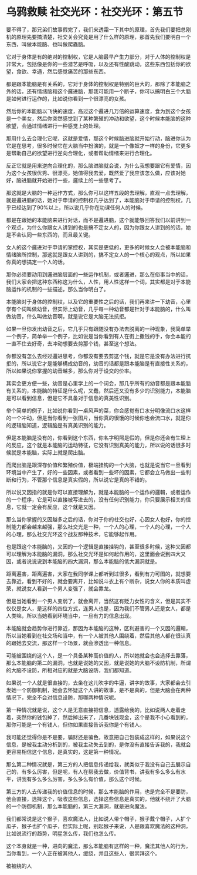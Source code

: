 # 乌鸦救赎 社交光环：社交光环：第五节

要不得了，那兄弟们故事假完了，我们来透霜一下其中的原理，首先我们要把总刚机的原理先要搞清楚，社交关会究竟是用了什么样的原理，那首先我们要明白一个东西，叫做本能脑、也叫做爬蟲脑。

它对于身体是有的绝对的控制权，它是人脑最早产生力部分，对于人体的控制权是非常大，包括像是你的一些潜艺是呼吸，以及还有性酸跳动，这些东西包括你的欲望，食欲、幸遇，然后感觉痛苦的那些东西。

都是跟本能脑是有关系的，它对于身体的控制权是特别的巨大的，那除了本能脑之外的话，还有情绪脑和这个邏进脑，那我可能用一个断子，你可以搞明白三个大脑是如何进行运作的，比如说你看到一个很漂亮的女孩。

然后你的本能脑以飞快的速度，高过这个邏进几万倍的运算速度，食为到这个女孩是一个美女，然后你突然感觉到了某种繁殖的冲动和欲望，这个时候本能脑的这种欲望，会通过情绪进行一种感觉上的处理。

那用什么去合理化它呢，这就是爱情，那这个时候脑进脑就开始行动，脑进你认为它是在思考，很多时候它在大脑当中扮演的，就是一个像奴才一样的身份，它更多是帮助自己的欲望进行逆向合理化，或者帮助情绪来进行合理化。

反正它就是用来逆向合理化的，那么脑进脑就会说，为什么我想要跟它有爱情，因为这个女孩很优秀、很漂亮，她值得我去爱，既然爱了我应该怎么做，应该对她好，脑进脑就开始进行一些，邏续上的一些思考了。

那这就是大脑的一种运作方式，那么你可以这样五段的去理解，直观一点去理解，就是邏进脑的话，她对于申请的控制权几乎达到了，本能脑对于申请的控制权，几乎已经达到了90%以上，所以说几乎你在功课任何人的时候。

都是在跟她的本能脑来进行对话，而不是邏进脑，这个就能够回答我们以前讲到一个观点，为什么你跟女人讲到的也是搞不定女人的，因为你跟女人讲到的的话，她是不会认同一些东西的，而且最关键。

女人的这个邏进对于申请的掌控权，其实是更低的，更多的时候女人会被本能脑和情绪脑所控制，那这就是跟女人讲到的，搞不定女人的一个核心的观点，所以如果你真的想搞定一个人的话。

那你必须要动用到邏进脑层面的一些运作机制，或者邏进，那么在俗事当中的话，我们大家会把这种东西称这为什么，人性，用人性这样一个词，其实都是对于本能脑运作的机制的一些描述，那么当你明白了。

本能脑对于身体的控制权，以及它的重要性之后的话，我们再来讲一下幼音，心里学有个词叫做幼音，但实际上幼音，几乎每一种幼音都是针对于本能脑的，什么叫做幼音，什么叫做幼音啊，就是说它是大脑无法抗拒。

如果一旦你发出幼音之后，它几乎只有跟随没有办法去脱离的一种现象，我简单举一个例子，简单举一个例子，比如说是当你看到有人在街上撒钱的手，你会本能的一直不住去好奇，去冲动想要去剪那个钱，甚至这个想法。

你都没有怎么去经过邏进思考，你都没有要去剪这个钱，就是它是没有办法进行抗拒的，所以说它才是能够構成幼音的，幼音的话都是跟本能脑是有直接性关系的，所以如果说你掌握的幼音越多，那么你对于设交的价率。

其实会更方便一些，幼音是心里学上的一个词会，那几乎所有的幼音都是跟本能脑有关系的，本能脑的特征是什么呢，又蠢，然后还又没有多少的识别能力，本能脑是可以看到信息，但是它不具备对于信息的真美性识别。

举个简单的例子，比如说你看到一桌风声的菜，你会感觉有口水分明像流口水这样的一个冲动，但是当你看到一张图片，当你真的很饿的时候你也会流口水，就是你的逻辑脑知道，逻辑脑是有真美识别的能力。

但是本能脑是没有的，你看到这个东西，你名字明照是假的，但是你还会有生理上的反应，这个就是本能脑的运动特征，它没有识别真美的能力，所以说的话很多时候就是本能脑，实际上就是爬出脑。

而爬出脑是跟深存价值和繁殖价值，极端挂钩的一个大脑，也就是说当它一旦看到环境当中产生了，好的一些因素，或者看到一些坏的因素，它都会立马做出一些判断和行为，不管那个信息是真实假的，所以说它是真的不错的。

所以说又因指的就是你可以直接理解为，就是本能脑的一个运作的邏輯，或者运作的一个程序，它是可以直接被写进去的，没有任何识别能力，你只要展示相关的信息，它就一定会有反应，这个就是又因。

那么当你掌握的又因越多之后的话，你对于你的社交也好，心因女人也好，你的控制能力都会越来越强，那么社交光是一种，一个人的心理，一个人的心理，一个人的心理，那么社交光环这个战友那种技术，它能够起作用。

也是跟这个本能脑的，又因的一个逻辑是直接挂钩的，甚至很多时候，这种又因都可以理解为本能脑的漏洞，那么社交光环是如何起作用的，这里面会说到四大又因，或者说说说到本能脑的四大漏洞，那么本能脑的低大漏洞就是。

距离遍害，距离遍害，大家在我同学课上都听到过很多，看到有力可图的，就想要去靠近，看到不好的，就会要离开，比如说斗衣上有个断杂，说女人你的本质叫虚荣，就说女人看到一个男人变强了，就会靠龙。

但是当她看到一个男人变弱了，就会离开，当然这有贬力女性的含义，但是其实不仅仅是女人，是这样的四位方式，连男人也是，因为我们不管男人还是女人，都是人类嘛，所以当她看到环境当中，一旦有力的信息出现。

本能脑就会趋势你进行靠近，那因为本能脑的这种，区利避害的一个又因的邏輯，所以当她看到在社交场和当中，有一个人被其他人围绕着，然后其他人都在很认真的跟她去交流，那这样一个场景，就会渗透出一种信息。

可能被围绕的这个人，是一个具备某种高价值的人，所以她就会也会选择去靠落，那么本能脑的第二的漏洞，也就是说她的又因，就是说她的大脑不设防机制，所谓的大脑不设防，所相对应的就是大脑设防，我们都知道。

如果说一个人就是很直接的，去坐在这儿吹字的牛逼，讲字的故事，大家都会去引发她一个防御机制，她会去怀疑这个人讲的故事，是不是真的，但是大脑会在两种情况下，完全不会对信息设防，那哪两种情况呢。

第一种情况就是说，这个人是无意直接把信息，透露给我的，比如说两人走着走着，突然你的钱包掉了，然后掉出来了，几番块钱现金，这个是我不小心看到的，那你可能是一个有钱人，但你如果直接告诉我你是个有钱人。

我可能还觉得你是不是要，骗财还是骗色，故意把自己包装成这样的，如果说这个信息，是被我主动分析到的，被我主动失去到的，是你没有直接告诉我的，我就会更容易相信这个信息，是真实的，这是第一种情况。

那么第二种情况就是，第三方的人把信息传递给我，就类似于我没有自己去展示自己的，有多么厉害，但是呢，有人在帮我去做，价值背书，讲我有多么多么有水平，讲我有多么多么厉害，多么多么有价值，那么这个时候。

第三方的人去传递我的价值信息的时候，那么本能脑的作用，也是完全不是要防，他会直接，选择这个，吸收这些信息，选择这些信息是真实的，他就不绕开了大脑的一个防御机制，那么本能脑的，第三大漏洞，就是进向魔法。

我们都常说是这个猴子，喜欢魔法人，比如说人带个帽子，猴子戴个帽子，人扩个瓜子，猴子也扩个瓜子，但实际上呢，别起猴子来说，人是跟喜欢魔法的这种洞，比如说流行的趋势，明星怎么传，我们也怎么传。

这个本身就是一种，进向的魔法，那么本能脑有这样的一种，魔法其他人的行为，当你看到，一个人正在被其他人，缓绕，并且这些人，很崇拜这个。

被被绕的人